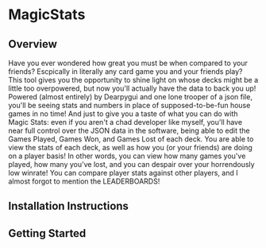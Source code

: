 # MagicStats
## Overview
Have you ever wondered how great you must be when compared to your friends? Escpically in literally any card game you and your friends play? This tool gives you the opportunity to shine light on whose decks might be a little too overpowered, but now you'll actually have the data to back you up! Powered (almost entirely) by Dearpygui and one lone trooper of a json file, you'll be seeing stats and numbers in place of supposed-to-be-fun house games in no time! And just to give you a taste of what you can do with Magic Stats: even if you aren't a chad developer like myself, you'll have near full control over the JSON data in the software, being able to edit the Games Played, Games Won, and Games Lost of each deck. You are able to view the stats of each deck, as well as how you (or your friends) are doing on a player basis! In other words, you can view how many games you've played, how many you've lost, and you can despair over your horrendously low winrate! You can compare player stats against other players, and I almost forgot to mention the LEADERBOARDS! 

## Installation Instructions


## Getting Started
